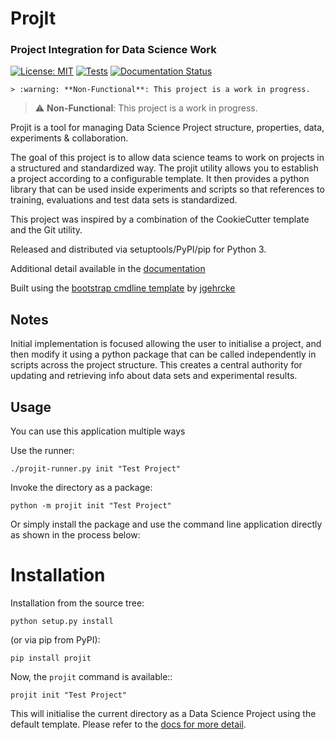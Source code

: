 # ProjIt
### Project Integration for Data Science Work 

[![License: MIT](https://img.shields.io/badge/License-MIT-yellow.svg)](https://opensource.org/licenses/MIT)
[![Tests](https://github.com/john-hawkins/projit/actions/workflows/python-package.yml/badge.svg)](https://github.com/john-hawkins/projit/actions/workflows/python-package.yml)
[![Documentation Status](https://readthedocs.org/projects/projit/badge/?version=latest)](https://projit.readthedocs.io/en/latest/?badge=latest)
<!--
[![PyPI](https://img.shields.io/pypi/v/projit.svg)](https://pypi.org/project/projit)
-->

```
> :warning: **Non-Functional**: This project is a work in progress.
```
> :warning: **Non-Functional**: This project is a work in progress.


Projit is a tool for managing Data Science Project structure, properties, data, experiments & collaboration.

The goal of this project is to allow data science teams to work on
projects in a structured and standardized way. The projit utility
allows you to establish a project according to a configurable template.
It then provides a python library that can be used inside experiments and
scripts so that references to training, evaluations and test data sets
is standardized.

This project was inspired by a combination of the CookieCutter template
and the Git utility.



Released and distributed via setuptools/PyPI/pip for Python 3.
 
Additional detail available in the [documentation](https://projit.readthedocs.io)

Built using the 
[bootstrap cmdline template](https://github.com/jgehrcke/python-cmdline-bootstrap)
 by [jgehrcke](https://github.com/jgehrcke)


## Notes

Initial implementation is focused allowing the user to initialise a project, and then
modify it using a python package that can be called independently in scripts across 
the project structure. This creates a central authority for updating and retrieving
info about data sets and experimental results.

## Usage

You can use this application multiple ways

Use the runner:

```
./projit-runner.py init "Test Project" 
```

Invoke the directory as a package:

```
python -m projit init "Test Project"
```

Or simply install the package and use the command line application directly
as shown in the process below:

# Installation

Installation from the source tree:

```
python setup.py install
```

(or via pip from PyPI):

```
pip install projit
```

Now, the ``projit`` command is available::

```
projit init "Test Project"
```

This will initialise the current directory as a Data Science Project using
the default template. Please refer to the [docs for more detail]().

